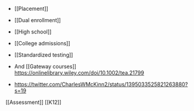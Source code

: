 - [[Placement]]
- [[Dual enrollment]]
- [[High school]]
- [[College admissions]]
- [[Standardized testing]]

- And [[Gateway courses]] https://onlinelibrary.wiley.com/doi/10.1002/tea.21799

- https://twitter.com/CharlesWMcKinn2/status/1395033525821263880?s=19

[[Assessment]] [[K12]]
